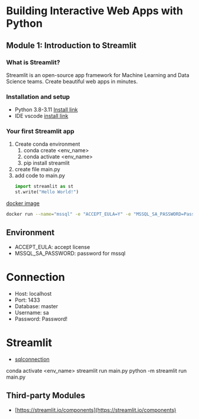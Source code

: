 # Building Interactive Web Apps with Python
## Module 1: Introduction to Streamlit
### What is Streamlit?
Streamlit is an open-source app framework for Machine Learning and Data Science teams. Create beautiful web apps in minutes.
### Installation and setup
- Python 3.8-3.11 [Install link](https://docs.anaconda.com/free/anaconda/install/windows/)
- IDE vscode [install link](https://code.visualstudio.com/)
### Your first Streamlit app
1. Create conda environment
   1. conda create <env_name>
   2. conda activate <env_name>
   3. pip install streamlit
2. create file main.py
3. add code to main.py
   ```python
   import streamlit as st
   st.write("Hello World!")
   ```

[docker image](https://hub.docker.com/_/microsoft-mssql-server)
```bash
docker run --name="mssql" -e "ACCEPT_EULA=Y" -e "MSSQL_SA_PASSWORD=Password!" -p 1433:1433 -d mcr.microsoft.com/mssql/server:2022-latest
```
## Environment
- ACCEPT_EULA: accept license
- MSSQL_SA_PASSWORD: password for mssql

# Connection
- Host: localhost
- Port: 1433
- Database: master
- Username: sa
- Password: Password!

# Streamlit
- [sqlconnection](https://docs.streamlit.io/library/api-reference/connections/st.connections.sqlconnection)



conda activate <env_name>
streamlit run main.py
python -m streamlit run main.py

## Third-party Modules
- [https://streamlit.io/components](https://streamlit.io/components)